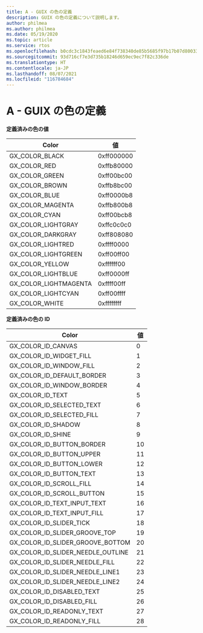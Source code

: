 ```yaml
---
title: A - GUIX の色の定義
description: GUIX の色の定義について説明します。
author: philmea
ms.author: philmea
ms.date: 05/19/2020
ms.topic: article
ms.service: rtos
ms.openlocfilehash: b0cdc3c1843feaed6e84f738340de85b5685f97b17b07d8003355a4419b26ea9
ms.sourcegitcommit: 93d716cf7e3d735b18246d659ec9ec7f82c336de
ms.translationtype: HT
ms.contentlocale: ja-JP
ms.lasthandoff: 08/07/2021
ms.locfileid: "116784684"
---
```

# <a name="appendix-a---guix-color-definitions"></a>A - GUIX の色の定義 

__**定義済みの色の値**__

| Color                            | 値           |
| -------------------------------- | --------------- |
| GX_COLOR_BLACK                   | 0xff000000      |
| GX_COLOR_RED                     | 0xffb80000      |
| GX_COLOR_GREEN                   | 0xff00bc00      |
| GX_COLOR_BROWN                   | 0xffb8bc00      |
| GX_COLOR_BLUE                    | 0xff0000b8      |
| GX_COLOR_MAGENTA                 | 0xffb800b8      |
| GX_COLOR_CYAN                    | 0xff00bcb8      |
| GX_COLOR_LIGHTGRAY               | 0xffc0c0c0      |
| GX_COLOR_DARKGRAY                | 0xff808080      |
| GX_COLOR_LIGHTRED                | 0xffff0000      |
| GX_COLOR_LIGHTGREEN              | 0xff00ff00      |
| GX_COLOR_YELLOW                  | 0xffffff00      |
| GX_COLOR_LIGHTBLUE               | 0xff0000ff      |
| GX_COLOR_LIGHTMAGENTA            | 0xffff00ff      |
| GX_COLOR_LIGHTCYAN               | 0xff00ffff      |
| GX_COLOR_WHITE                   | 0xffffffff      |

__**定義済みの色の ID**__

| Color                             | 値 |
|---------------------------------- | ---- |
| GX_COLOR_ID_CANVAS                | 0    |
| GX_COLOR_ID_WIDGET_FILL           | 1    |
| GX_COLOR_ID_WINDOW_FILL           | 2    |
| GX_COLOR_ID_DEFAULT_BORDER        | 3    |
| GX_COLOR_ID_WINDOW_BORDER         | 4    |
| GX_COLOR_ID_TEXT                  | 5    |
| GX_COLOR_ID_SELECTED_TEXT         | 6    |
| GX_COLOR_ID_SELECTED_FILL         | 7    |
| GX_COLOR_ID_SHADOW                | 8    |
| GX_COLOR_ID_SHINE                 | 9    |
| GX_COLOR_ID_BUTTON_BORDER         | 10   |
| GX_COLOR_ID_BUTTON_UPPER          | 11   |
| GX_COLOR_ID_BUTTON_LOWER          | 12   |
| GX_COLOR_ID_BUTTON_TEXT           | 13   |
| GX_COLOR_ID_SCROLL_FILL           | 14   |
| GX_COLOR_ID_SCROLL_BUTTON         | 15   |
| GX_COLOR_ID_TEXT_INPUT_TEXT       | 16   |
| GX_COLOR_ID_TEXT_INPUT_FILL       | 17   |
| GX_COLOR_ID_SLIDER_TICK           | 18   |
| GX_COLOR_ID_SLIDER_GROOVE_TOP     | 19   |
| GX_COLOR_ID_SLIDER_GROOVE_BOTTOM  | 20   |
| GX_COLOR_ID_SLIDER_NEEDLE_OUTLINE | 21   |
| GX_COLOR_ID_SLIDER_NEEDLE_FILL    | 22   |
| GX_COLOR_ID_SLIDER_NEEDLE_LINE1   | 23   |
| GX_COLOR_ID_SLIDER_NEEDLE_LINE2   | 24   |
| GX_COLOR_ID_DISABLED_TEXT         | 25   |
| GX_COLOR_ID_DISABLED_FILL         | 26   |
| GX_COLOR_ID_READONLY_TEXT         | 27   |
| GX_COLOR_ID_READONLY_FILL         | 28   |
